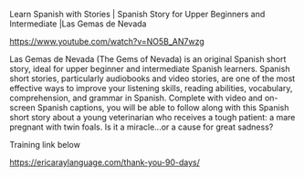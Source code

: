 

Learn Spanish with Stories | Spanish Story for Upper Beginners and Intermediate |Las Gemas de Nevada


https://www.youtube.com/watch?v=NO5B_AN7wzg


Las Gemas de Nevada (The Gems of Nevada) is an original Spanish short story, ideal for upper beginner and intermediate Spanish learners. Spanish short stories, particularly audiobooks and video stories, are one of the most effective ways to improve your listening skills, reading abilities, vocabulary, comprehension, and grammar in Spanish. Complete with video and on-screen Spanish captions, you will be able to follow along with this Spanish short story about a young veterinarian who receives a tough patient: a mare pregnant with twin foals. Is it a miracle...or a cause for great sadness?




Training link below

https://ericaraylanguage.com/thank-you-90-days/














